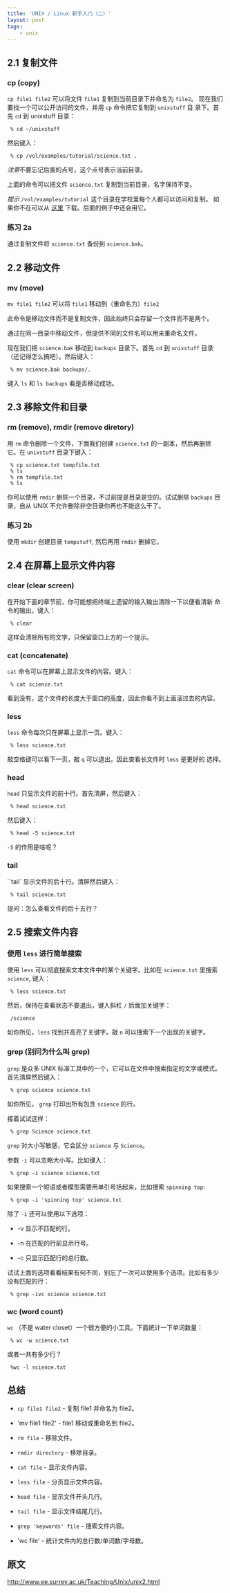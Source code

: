 ```yaml
---
title: 'UNIX / Linux 新手入门（二）'
layout: post
tags:
    - unix
---
```


2.1 复制文件
------------

### cp (copy) ###

`cp file1 file2` 可以将文件 `file1` 复制到当前目录下并命名为 `file2`。
现在我们要找一个可以公开访问的文件，并用 `cp` 命令把它复制到 `unixstuff` 目
录下。首先 `cd` 到 unixstuff 目录：

     % cd ~/unixstuff

然后键入：

     % cp /vol/examples/tutorial/science.txt .

*注意*不要忘记后面的点号，这个点号表示当前目录。

上面的命令可以把文件 `science.txt` 复制到当前目录，名字保持不变。

*提示* `/vol/examples/tutorial` 这个目录在学校里每个人都可以访问和复制。
如果你不在可以从
[这里](http://www.ee.surrey.ac.uk/Teaching/Unix/science.txt)
下载。后面的例子中还会用它。

### 练习 2a ###

通过复制文件将 `science.txt` 备份到 `science.bak`。

2.2 移动文件
-------------

### mv (move) ###

`mv file1 file2` 可以将 `file1` 移动到（重命名为）`file2`

此命令是移动文件而不是复制文件，因此始终只会存留一个文件而不是两个。

通过在同一目录中移动文件，但提供不同的文件名可以用来重命名文件。

现在我们把 `science.bak` 移动到 `backups` 目录下。首先 `cd` 到 `unixstuff`
目录（还记得怎么搞吧）。然后键入：

     % mv science.bak backups/.

键入 `ls` 和 `ls backups` 看是否移动成功。

2.3 移除文件和目录
------------------

### rm (remove), rmdir (remove diretory) ###

用 `rm` 命令删除一个文件，下面我们创建 `science.txt` 的一副本，然后再删除
它。在 `unixstuff` 目录下键入：

     % cp science.txt tempfile.txt
     % ls
     % rm tempfile.txt
     % ls

你可以使用 `rmdir` 删除一个目录，不过前提是目录是空的。试试删除 `backups`
目录，自从 UNIX 不允许删除非空目录你再也不能这么干了。

### 练习 2b ###

使用 `mkdir` 创建目录 `tempstuff`, 然后再用 `rmdir` 删掉它。

2.4 在屏幕上显示文件内容
-------------------------

### clear (clear screen) ###

在开始下面的章节前，你可能想把终端上遗留的输入输出清除一下以便看清新
命令的输出，键入：

     % clear

这样会清除所有的文字，只保留窗口上方的一个提示。

### cat (concatenate) ###

`cat` 命令可以在屏幕上显示文件的内容。键入：

     % cat science.txt

看到没有，这个文件的长度大于窗口的高度，因此你看不到上面滚过去的内容。

### less ###

`less` 命令每次只在屏幕上显示一页。键入：

     % less science.txt

敲空格键可以看下一页，敲 `q` 可以退出。因此查看长文件时 `less` 是更好的
选择。

### head ###

`head` 只显示文件的前十行。首先清屏，然后键入：

     % head science.txt

然后键入：

     % head -5 science.txt

`-5` 的作用是啥呢？

### tail ###

``tail` 显示文件的后十行。清屏然后键入：

     % tail science.txt

提问：怎么查看文件的后十五行？

2.5 搜索文件内容
---------------

### 使用 `less` 进行简单搜索 ###

使用 `less` 可以彻底搜索文本文件中的某个关键字。比如在 `science.txt` 里搜索
`science`, 键入：

     % less science.txt

然后，保持在查看状态不要退出，键入斜杠 `/` 后面加关键字：

     /science

如你所见，`less` 找到并高亮了关键字。敲 `n` 可以搜索下一个出现的关键字。

### grep (别问为什么叫 grep) ###

`grep` 是众多 UNIX 标准工具中的一个，它可以在文件中搜索指定的文字或模式。
首先清屏然后键入：

     % grep science science.txt

如你所见， `grep` 打印出所有包含 `science` 的行。

接着试试这样：

     % grep Science science.txt

`grep` 对大小写敏感，它会区分 `science` 与 `Science`。

参数 `-i` 可以忽略大小写。比如键入：

     % grep -i science science.txt

如果搜索一个短语或者模型需要用单引号括起来，比如搜索 `spinning top`:

     % grep -i 'spinning top' science.txt

除了 `-i` 还可以使用以下选项：

*    -v 显示不匹配的行。

*    -n 在匹配的行前显示行号。

*    -c 只显示匹配行的总行数。

试试上面的选项看看结果有何不同，别忘了一次可以使用多个选项。比如有多少
没有匹配的行：

     % grep -ivc science science.txt

### wc (word count) ###

`wc` （不是 water closet）一个很方便的小工具。下面统计一下单词数量：

     % wc -w science.txt

或者一共有多少行？

     %wc -l science.txt

总结
----

*    `cp file1 file2` - 复制 file1 并命名为 file2。

*    'mv file1 file2' - file1 移动或重命名到 file2。

*    `rm file` - 移除文件。

*    `rmdir directory` -  移除目录。

*    `cat file` - 显示文件内容。

*    `less file` - 分页显示文件内容。

*    `head file` - 显示文件开头几行。

*    `tail file` - 显示文件结尾几行。

*    `grep 'keywords' file` - 搜索文件内容。

*    'wc file' - 统计文件内的总行数/单词数/字母数。

原文
----

<http://www.ee.surrey.ac.uk/Teaching/Unix/unix2.html>
